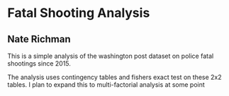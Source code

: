 # Fatal Shooting Analysis

## Nate Richman

This is a simple analysis of the washington post dataset on police fatal shootings since 2015.

The analysis uses contingency tables and fishers exact test on these 2x2 tables.  I plan to expand this to multi-factorial analysis at some point
